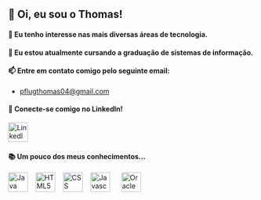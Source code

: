 ## 👋 Oi, eu sou o Thomas!
#### 👀 Eu tenho interesse nas mais diversas áreas de tecnologia.
#### 🌱 Eu estou atualmente cursando a graduação de sistemas de informação.
#### 📫 Entre em contato comigo pelo seguinte email:
- pflugthomas04@gmail.com
#### 💼 Conecte-se comigo no LinkedIn!
<div align="left">
<p><a href="https://www.linkedin.com/in/thomas-pflug-95549a241/">
<img src="https://cdn.jsdelivr.net/gh/devicons/devicon@latest/icons/linkedin/linkedin-original.svg" height="40px" alt="LinkedIn"/>
</a></p>    
</div>

#### 📚 Um pouco dos meus conhecimentos...
<div align="left">
<img src="https://cdn.jsdelivr.net/gh/devicons/devicon@latest/icons/java/java-original.svg" height="40px" alt="Java"/>
<img width="8" />
<img src="https://cdn.jsdelivr.net/gh/devicons/devicon@latest/icons/html5/html5-original.svg" height="40px" alt="HTML5"/>
<img width="8" />
<img src="https://cdn.jsdelivr.net/gh/devicons/devicon@latest/icons/css3/css3-original.svg" height="40px" alt="CSS"/>
<img width="8" />
<img src="https://cdn.jsdelivr.net/gh/devicons/devicon@latest/icons/javascript/javascript-original.svg" height="40px" alt="Javascript"/>
<img width="15" />
<img src="https://cdn.jsdelivr.net/gh/devicons/devicon@latest/icons/sqldeveloper/sqldeveloper-original.svg" height="40px" alt="Oracle SQL"/>
          
</div>

          
          

